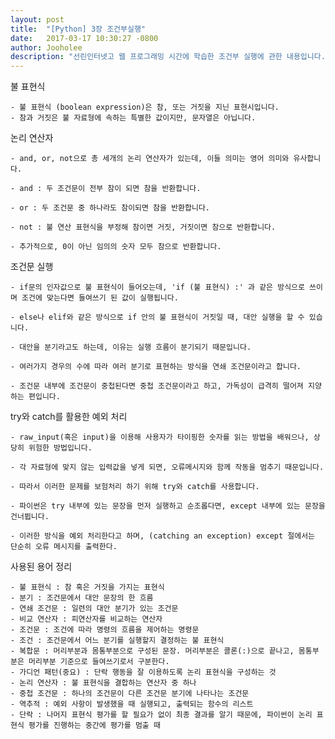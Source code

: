 ```yaml
---
layout: post
title:  "[Python] 3장 조건부실행"
date:   2017-03-17 10:30:27 -0800
author: Jooholee
description: "선린인터넷고 웹 프로그래밍 시간에 학습한 조건부 실행에 관한 내용입니다."
---
```


불 표현식
	
	- 불 표현식 (boolean expression)은 참, 또는 거짓을 지닌 표현시입니다.
	- 참과 거짓은 불 자료형에 속하는 특별한 값이지만, 문자열은 아닙니다.

논리 연산자
	
	- and, or, not으로 총 세개의 논리 연산자가 있는데, 이들 의미는 영어 의미와 유사합니다.
	
	- and : 두 조건문이 전부 참이 되면 참을 반환합니다.
	
	- or : 두 조건문 중 하나라도 참이되면 참을 반환합니다.
	
	- not : 불 연산 표현식을 부정해 참이면 거짓, 거짓이면 참으로 반환합니다.
	
	- 추가적으로, 0이 아닌 임의의 숫자 모두 참으로 반환합니다.
	
조건문 실행

	- if문의 인자값으로 불 표현식이 들어오는데, 'if (불 표현식) :' 과 같은 방식으로 쓰이며 조건에 맞는다면 들여쓰기 된 값이 실행됩니다.
	
	- else나 elif와 같은 방식으로 if 안의 불 표현식이 거짓일 때, 대안 실행을 할 수 있습니다.
	
	- 대안을 분기라고도 하는데, 이유는 실행 흐름이 분기되기 때문입니다.
	
	- 여러가지 경우의 수에 따라 여러 분기로 표현하는 방식을 연쇄 조건문이라고 합니다.
	
	- 조건문 내부에 조건문이 중첩된다면 중첩 조건문이라고 하고, 가독성이 급격히 떨어져 지양하는 편입니다.
	
try와 catch를 활용한 예외 처리

	- raw_input(혹은 input)을 이용해 사용자가 타이핑한 숫자를 읽는 방법을 배워으나, 상당히 위험한 방법입니다.
	
	- 각 자료형에 맞지 않는 입력값을 넣게 되면, 오류메시지와 함께 작동을 멈추기 때문입니다.
	
	- 따라서 이러한 문제를 보험처리 하기 위해 try와 catch를 사용합니다.
	
	- 파이썬은 try 내부에 있는 문장을 먼저 실행하고 순조롭다면, except 내부에 있는 문장을 건너뜁니다.
	
	- 이러한 방식을 예외 처리한다고 하며, (catching an exception) except 절에서는 단순히 오류 메시지를 출력한다.
	
사용된 용어 정리

	- 불 표현식 : 참 혹은 거짓을 가지는 표현식
	- 분기 : 조건문에서 대안 문장의 한 흐름
	- 연쇄 조건문 : 일련의 대안 분기가 있는 조건문
	- 비교 연산자 : 피연산자를 비교하는 연산자
	- 조건문 : 조건에 따라 명령의 흐름을 제어하는 명령문
	- 조건 : 조건문에서 어느 분기를 실행할지 결정하는 불 표현식
	- 복합문 : 머리부분과 몸통부분으로 구성된 문장. 머리부분은 콜론(:)으로 끝나고, 몸통부분은 머리부분 기준으로 들여쓰기로서 구분한다.
	- 가디언 패턴(중요) : 단락 행동을 잘 이용하도록 논리 표현식을 구성하는 것
	- 논리 연산자 : 불 표현식을 결합하는 연산자 중 하나
	- 중첩 조건문 : 하나의 조건문이 다른 조건문 분기에 나타나는 조건문
	- 역추적 : 예외 사항이 발생했을 때 실행되고, 출력되는 함수의 리스트
	- 단락 : 나머지 표현식 평가를 할 필요가 없이 최종 결과를 알기 때문에, 파이썬이 논리 표현식 평가를 진행하는 중간에 평가를 멈출 때


[jekyll-docs]: http://joey914.github.io/home
[jekyll-gh]:   https://github.com/joey914/joey914
[jekyll-talk]: https://talk.joey914.com/
